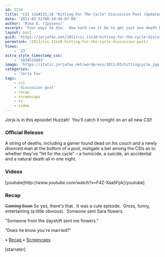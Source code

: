 ```yaml
---
id: 3234
title: 'CSI 11&#215;18 "Hitting For The Cycle" Discussion Post (Updated)'
date: '2011-03-31T08:10:46-07:00'
author: 'Mika E. (Ipstenu)'
excerpt: 'Four ways to die.  How hard can it be to get just one death by natural causes in Las Vegas? (Updated at 10:30pm ET)'
layout: post
guid: 'https://jorjafox.net/2011/csi-11x18-hitting-for-the-cycle-discussion-post/'
permalink: /2011/csi-11x18-hitting-for-the-cycle-discussion-post/
Views:
    - '23'
astra_style_timestamp_css:
    - '1634515843'
image: 'https://static.jorjafox.net/wordpress/2011/03/hittingcycle.jpg'
categories:
    - 'Jorja Fox'
tags:
    - csi
    - 'discussion post'
    - recap
    - screencaps
    - tv
    - video
---
```


Jorja is in this episode! Huzzah!  You'll catch it tonight on an all new _CSI_!
<h3>Official Release</h3>
A string of deaths, including a gamer found dead on his couch and a newly divorced man at the bottom of a pool, instigate a bet among the CSIs as to whether they've "hit for the cycle" – a homicide, a suicide, an accidental and a natural death all in one night.
<h3>Videos</h3>
[youtube]http://www.youtube.com/watch?v=F4Z-Xaa5Fpk[/youtube]
<h3>Recap</h3>
<del>Coming Soon</del> So yes, there's that.  It was a cute episode.  Gross, funny, entertaining (a little obvious).  Someone sent Sara flowers.

"Someone from the dayshift sent me flowers."

"Does he know you're married?"

• <a href="https://jorjafox.net/wiki/Hitting_for_the_Cycle">Recap
</a>• <a title="Screenshots" href="https://jorjafox.net/gallery/tv/csi/season11/hittingforthecycle/">Screencaps</a>
<a href="https://jorjafox.net/wiki/The_List"></a>

[starrater]
